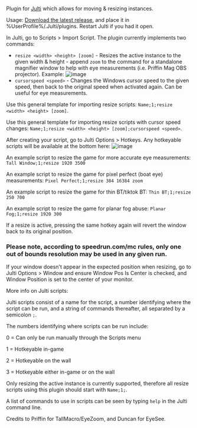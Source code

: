 Plugin for [Julti](https://github.com/duncanruns/julti) which allows for moving & resizing instances.

Usage:
[Download the latest release](https://github.com/draconix6/Julti-MoveResizePlugin/releases/latest), and place it in %UserProfile%/.Julti/plugins. Restart Julti if you had it open.

In Julti, go to Scripts > Import Script. The plugin currently implements two commands:

- `resize <width> <height> [zoom]` - Resizes the active instance to the given width & height - append `zoom` to the command for a standalone magnifier window to help with eye measurements (i.e. Priffin Mag OBS projector). Example:
![image](https://github.com/draconix6/Julti-MoveResizePlugin/assets/30545768/0f8d03e7-0303-4fc0-8a7a-44166bd0c18e)
- `cursorspeed <speed>` - Changes the Windows cursor speed to the given speed, then back to the original speed when activated again. Can be useful for eye measurements.


Use this general template for importing resize scripts: `Name;1;resize <width> <height> [zoom]`.

Use this general template for importing resize scripts with cursor speed changes: `Name;1;resize <width> <height> [zoom];cursorspeed <speed>`.

After creating your script, go to Julti Options > Hotkeys. Any hotkeyable scripts will be available at the bottom here:
![image](https://github.com/draconix6/Julti-MoveResizePlugin/assets/30545768/cdc5a5c1-51f6-48f2-894a-212fb4a75c64)

An example script to resize the game for more accurate eye measurements: `Tall Window;1;resize 1920 3500`

An example script to resize the game for pixel perfect (boat eye) measurements: `Pixel Perfect;1;resize 384 16384 zoom`

An example script to resize the game for thin BT/tiktok BT: `Thin BT;1;resize 250 700`

An example script to resize the game for planar fog abuse: `Planar Fog;1;resize 1920 300`

If a resize is active, pressing the same hotkey again will revert the window back to its original position.

### Please note, according to speedrun.com/mc rules, only one out of bounds resolution may be used in any given run.

If your window doesn't appear in the expected position when resizing, go to Julti Options > Window and ensure Window Pos Is Center is checked, and Window Position is set to the center of your monitor.

More info on Julti scripts:

Julti scripts consist of a name for the script, a number identifying where the script can be run, and a string of commands thereafter, all separated by a semicolon `;`.

The numbers identifying where scripts can be run include:

0 = Can only be run manually through the Scripts menu

1 = Hotkeyable in-game

2 = Hotkeyable on the wall

3 = Hotkeyable either in-game or on the wall

Only resizing the active instance is currently supported, therefore all resize scripts using this plugin should start with `Name;1;`.


A list of commands to use in scripts can be seen by typing `help` in the Julti command line.

Credits to Priffin for TallMacro/EyeZoom, and Duncan for EyeSee.
